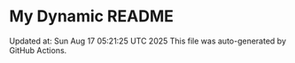 # My Dynamic README
Updated at: Sun Aug 17 05:21:25 UTC 2025
This file was auto-generated by GitHub Actions.
